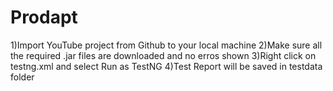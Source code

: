 # Prodapt

1)Import YouTube project from Github to your local machine
2)Make sure all the required .jar files are downloaded and no erros shown
3)Right click on testng.xml and select Run as TestNG
4)Test Report will be saved in testdata folder
